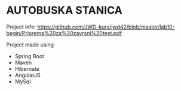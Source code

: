# AUTOBUSKA STANICA

Project info: https://github.com/JWD-kurs/jwd42/blob/master/lab10-begin/Priprema%20za%20zavrsni%20test.pdf

Project made using
- Spring Boot
- Maven
- Hibernate
- AngularJS
- MySql

